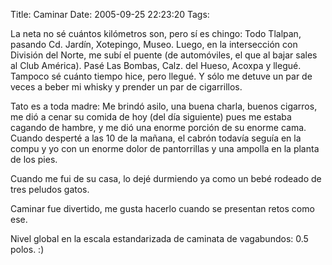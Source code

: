 Title: Caminar
Date: 2005-09-25 22:23:20
Tags: 

<p>La neta no sé
cuántos kilómetros son, pero sí es chingo: Todo Tlalpan, pasando Cd.
Jardín, Xotepingo, Museo. Luego, en la intersección con División del
Norte, me subí el puente (de automóviles, el que al bajar sales al Club
América). Pasé Las Bombas, Calz. del Hueso, Acoxpa y llegué. Tampoco sé
cuánto tiempo hice, pero llegué. Y sólo me detuve un par de veces a
beber mi whisky y prender un par de cigarrillos.</p>
<p>Tato es a toda
madre: Me brindó asilo, una buena charla, buenos cigarros, me dió a
cenar su comida de hoy (del día siguiente) pues me estaba cagando de
hambre, y me dió una enorme porción de su enorme cama. Cuando desperté
a las 10 de la mañana, el cabrón todavía seguía en la compu y yo con un
enorme dolor de pantorrillas y una ampolla en la planta de los pies.</p>
<p>Cuando me fui de su casa, lo dejé durmiendo ya como un bebé rodeado de tres peludos gatos.</p>
<p>Caminar fue divertido, me gusta hacerlo cuando se presentan retos como ese.</p>
<p>Nivel global en la escala estandarizada de caminata de vagabundos: 0.5 polos. :)<br/></p>
<br/><br/>
